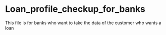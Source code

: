 # Loan_profile_checkup_for_banks
This file is for banks who want to take the data of the customer who wants a loan
